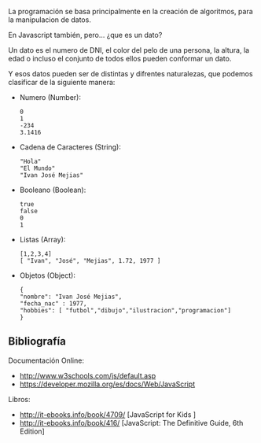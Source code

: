 La programación se basa principalmente en la creación de algoritmos, para la manipulacion de datos.

En Javascript también, pero... ¿que es un dato?

Un dato es el numero de DNI, el color del pelo de una persona, la altura, la edad o incluso el conjunto de todos ellos pueden conformar un dato.

Y esos datos pueden ser de distintas y difrentes naturalezas, que podemos clasificar de la siguiente manera:

- Numero (Number): 
  ```
  0
  1
  -234
  3.1416
  ```

- Cadena de Caracteres (String): 
  ```
  "Hola"
  "El Mundo"
  "Ivan José Mejias"
  ```

- Booleano (Boolean):
  ```
  true
  false
  0
  1
  ```

- Listas (Array): 
  ```
  [1,2,3,4]
  [ "Ivan", "José", "Mejias", 1.72, 1977 ]
  ```

- Objetos (Object): 
  ```
  { 
  "nombre": "Ivan José Mejias", 
  "fecha_nac" : 1977, 
  "hobbies": [ "futbol","dibujo","ilustracion","programacion"] 
  }
  ```

Bibliografía
---

Documentación Online:

- http://www.w3schools.com/js/default.asp
- https://developer.mozilla.org/es/docs/Web/JavaScript

Libros:
- http://it-ebooks.info/book/4709/ [JavaScript for Kids
]
- http://it-ebooks.info/book/416/ [JavaScript: The Definitive Guide, 6th Edition]